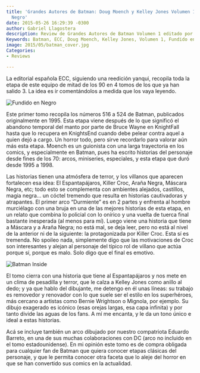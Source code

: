```yaml
---
title: 'Grandes Autores de Batman: Doug Moench y Kelley Jones Volumen 1: Fundido en
  Negro'
date: 2015-05-26 16:29:39 -0300
author: Gabriel Llagostera
description: Review de Grandes Autores de Batman Volumen 1 editado por ECC
Keywords: Batman, ECC, Doug Moench, Kelley Jones, Volumen 1, Fundido en Negro
image: 2015/05/batman_cover.jpg
Categories:
- Reviews

---
```

La editorial española ECC, siguiendo una reedición yanqui, recopila toda la etapa de este equipo de mitad de los 90 en 4 tomos de los que ya han salido 3. La idea es ir comentándolos a medida que los vaya leyendo.

![Fundido en Negro](/img/2015/05/tapa_body.jpg)

Este primer tomo recopila los números 516 a 524 de Batman, publicados originalmente en 1995. Esta etapa viene después de lo que significó el abandono temporal del manto por parte de Bruce Wayne en KnightFall hasta que lo recupera en KnightsEnd cuando debe pelear contra aquel a quien dejó a cargo. Un horror todo, pero sirve recordarlo para valorar aún más esta etapa. Moench es un guionista con una larga trayectoria en los comics, y especialmente en Batman, pues ha escrito historias del personaje desde fines de los 70: arcos, miniseries, especiales, y esta etapa que duró desde 1995 a 1998.

Las historias tienen una atmósfera de terror, y los villanos que aparecen fortalecen esa idea: El Espantapájaros, Killer Croc, Araña Negra, Máscara Negra, etc; todo esto se complementa con ambientes alejados, castillos, magia negra... un cóctel tremendo que resulta en historias cautivadoras y atrapantes. El primer arco “Durmiente” es en 2 partes y enfrenta al hombre murciélago con una bruja en una de las mejores historias de esta etapa, en un relato que combina lo policial con lo onírico y una vuelta de tuerca final bastante inesperada (al menos para mí).
Luego viene una historia que tiene a Máscara y a Araña Negra; no está mal, se deja leer, pero no está al nivel de la anterior ni de la siguiente: la protagonizada por Killer Croc. Esta sí es tremenda. No spoileo nada, simplemente digo que las motivaciones de Croc son interesantes y alejan al personaje del típico rol de villano que actúa porque sí, porque es malo. Solo digo que el final es emotivo.

![Batman Inside](/img/2015/05/batmaninside_body.jpg)

El tomo cierra con una historia que tiene al Espantapájaros y nos mete en un clima de pesadilla y terror, que le calza a Kelley Jones como anillo al dedo; y ya que hablo del dibujante, me detengo en él unas líneas: su trabajo es removedor y renovador con lo que suele ser el estilo en los superhéroes, más cercano a artistas como Bernie Wrightson o Mignola, por ejemplo. Su dibujo exagerado es icónico (esas orejas largas, esa capa infinita) y por tanto divide las aguas de los fans. A mí me encanta, y le da un tono único e ideal a estas historias.

Acá se incluye también un arco dibujado por nuestro compatriota Eduardo Barreto, en una de sus muchas colaboraciones con DC (arco no incluido en el tomo estadounidense). En mi opinión este tomo es de compra obligada para cualquier fan de Batman que quiera conocer etapas clásicas del personaje, y que le permita conocer otra faceta que lo aleje del horror en que se han convertido sus comics en la actualidad.